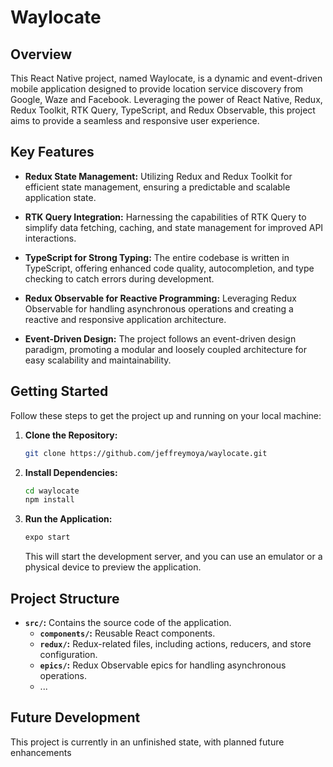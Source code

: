 # Waylocate

## Overview

This React Native project, named Waylocate, is a dynamic and event-driven mobile application designed to provide location service discovery from Google, Waze and Facebook. Leveraging the power of React Native, Redux, Redux Toolkit, RTK Query, TypeScript, and Redux Observable, this project aims to provide a seamless and responsive user experience.

## Key Features

- **Redux State Management:** Utilizing Redux and Redux Toolkit for efficient state management, ensuring a predictable and scalable application state.

- **RTK Query Integration:** Harnessing the capabilities of RTK Query to simplify data fetching, caching, and state management for improved API interactions.

- **TypeScript for Strong Typing:** The entire codebase is written in TypeScript, offering enhanced code quality, autocompletion, and type checking to catch errors during development.

- **Redux Observable for Reactive Programming:** Leveraging Redux Observable for handling asynchronous operations and creating a reactive and responsive application architecture.

- **Event-Driven Design:** The project follows an event-driven design paradigm, promoting a modular and loosely coupled architecture for easy scalability and maintainability.

## Getting Started

Follow these steps to get the project up and running on your local machine:

1. **Clone the Repository:**
   ```bash
   git clone https://github.com/jeffreymoya/waylocate.git
   ```

2. **Install Dependencies:**
   ```bash
   cd waylocate
   npm install
   ```

3. **Run the Application:**
   ```bash
   expo start
   ```

   This will start the development server, and you can use an emulator or a physical device to preview the application.

## Project Structure

- **`src/`:** Contains the source code of the application.
    - **`components/`:** Reusable React components.
    - **`redux/`:** Redux-related files, including actions, reducers, and store configuration.
    - **`epics/`:** Redux Observable epics for handling asynchronous operations.
    - ...

## Future Development

This project is currently in an unfinished state, with planned future enhancements
